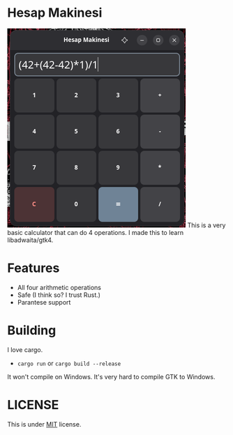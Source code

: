 # Hesap Makinesi
![screenshot](images/screenshot.png)
This is a very basic calculator that can do 4 operations. I made this to learn libadwaita/gtk4.

# Features
+ All four arithmetic operations
+ Safe (I think so? I trust Rust.)
+ Parantese support

# Building
I love cargo.
+ `cargo run` or `cargo build --release`

It won't compile on Windows. It's very hard to compile GTK to Windows.

# LICENSE
This is under [MIT](LICENSE) license.
